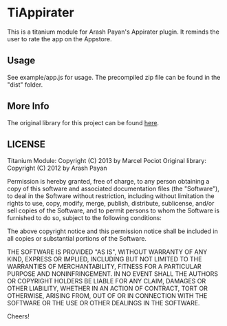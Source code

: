 TiAppirater
===========================================

This is a titanium module for Arash Payan's Appirater plugin.
It reminds the user to rate the app on the Appstore.

## Usage
See example/app.js for usage.
The precompiled zip file can be found in the "dist" folder.

## More Info

The original library for this project can be found [here](https://github.com/arashpayan/appirater).



LICENSE
-------------------------
Titanium Module: 	Copyright (C) 2013 by Marcel Pociot
Original library: 	Copyright (C) 2012 by Arash Payan

Permission is hereby granted, free of charge, to any person obtaining a copy of this software and associated documentation files (the "Software"), to deal in the Software without restriction, including without limitation the rights to use, copy, modify, merge, publish, distribute, sublicense, and/or sell copies of the Software, and to permit persons to whom the Software is furnished to do so, subject to the following conditions:

The above copyright notice and this permission notice shall be included in all copies or substantial portions of the Software.

THE SOFTWARE IS PROVIDED "AS IS", WITHOUT WARRANTY OF ANY KIND, EXPRESS OR IMPLIED, INCLUDING BUT NOT LIMITED TO THE WARRANTIES OF MERCHANTABILITY, FITNESS FOR A PARTICULAR PURPOSE AND NONINFRINGEMENT. IN NO EVENT SHALL THE AUTHORS OR COPYRIGHT HOLDERS BE LIABLE FOR ANY CLAIM, DAMAGES OR OTHER LIABILITY, WHETHER IN AN ACTION OF CONTRACT, TORT OR OTHERWISE, ARISING FROM, OUT OF OR IN CONNECTION WITH THE SOFTWARE OR THE USE OR OTHER DEALINGS IN THE SOFTWARE.


Cheers!
